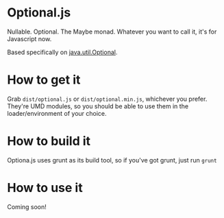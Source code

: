 Optional.js
===========

Nullable. Optional. The Maybe monad. Whatever you want to call it, it's for Javascript now.

Based specifically on [java.util.Optional](http://docs.oracle.com/javase/8/docs/api/java/util/Optional.html).


How to get it
=============

Grab `dist/optional.js` or `dist/optional.min.js`, whichever you prefer. 
They're UMD modules, so you should be able to use them in the loader/environment
of your choice.


How to build it
===============

Optiona.js uses grunt as its build tool, so if you've got grunt, just run `grunt`


How to use it
=============

Coming soon!
